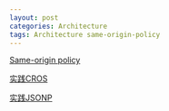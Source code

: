 ```yaml
---
layout: post
categories: Architecture
tags: Architecture same-origin-policy
---
```


[Same-origin policy](https://developer.mozilla.org/en-US/docs/Web/Security/Same-origin_policy)

[实践CROS](/algorithm/2020/02/29/实践CROS/)

[实践JSONP](/移动互联网/2018/02/23/实践JSONP/)